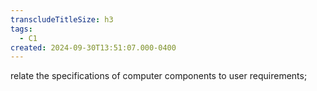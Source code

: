 ```yaml
---
transcludeTitleSize: h3
tags:
  - C1
created: 2024-09-30T13:51:07.000-0400
---
```

relate the specifications of computer components to user requirements;